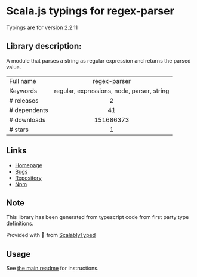 
# Scala.js typings for regex-parser

Typings are for version 2.2.11

## Library description:
A module that parses a string as regular expression and returns the parsed value.

|                    |                 |
| ------------------ | :-------------: |
| Full name          | regex-parser |
| Keywords           | regular, expressions, node, parser, string |
| # releases         | 2 |
| # dependents       | 41 |
| # downloads        | 151686373 |
| # stars            | 1 |

## Links
- [Homepage](https://github.com/IonicaBizau/regex-parser.js)
- [Bugs](https://github.com/IonicaBizau/regex-parser.js/issues)
- [Repository](https://github.com/IonicaBizau/regex-parser.js)
- [Npm](https://www.npmjs.com/package/regex-parser)
    


## Note
This library has been generated from typescript code from first party type definitions.

Provided with :purple_heart: from [ScalablyTyped](https://github.com/oyvindberg/ScalablyTyped)

## Usage
See [the main readme](../../readme.md) for instructions.


